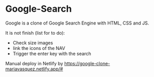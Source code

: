 # Google-Search
Google is a clone of Google Search Engine with HTML, CSS and JS. 
 
It is not finish (list for to do): 
- Check size images
- link the icons of the NAV
- Trigger the enter key with the search

Manual deploy in Netlify  by  https://google-clone-mariavasquez.netlify.app/#
